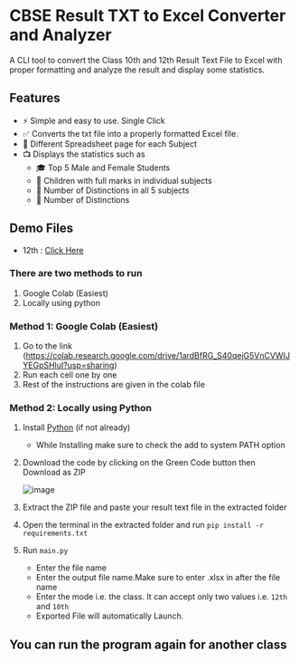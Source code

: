 # CBSE Result TXT to Excel Converter and Analyzer
A CLI tool to convert the Class 10th and 12th Result Text File to Excel with proper formatting and analyze the result and display some statistics.

## Features
* ⚡ Simple and easy to use. Single Click
* ️✅ Converts the txt file into a properly formatted Excel file.
* 🔢 Different Spreadsheet page for each Subject
* 📺 Displays the statistics such as 
  * 🎓 Top 5 Male and Female Students
  * 💯 Children with full marks in individual subjects
  * 📔 Number of Distinctions in all 5 subjects
  * 📑 Number of Distinctions
## Demo Files
* 12th : [Click Here](https://github.com/PrathamGupta06/cbse-results-analyzer/releases/download/v1.0.0/12th_Demo.txt)

### There are two methods to run
1. Google Colab (Easiest)
2. Locally using python

### Method 1: Google Colab (Easiest)
1. Go to the link (https://colab.research.google.com/drive/1ardBfRG_S40qejG5VnCVWIJYEGpSHluI?usp=sharing)
2. Run each cell one by one
3. Rest of the instructions are given in the colab file

### Method 2: Locally using Python
1. Install [Python](https://www.python.org/downloads/) (if not already)
    * While Installing make sure to check the add to system PATH option
2. Download the code by clicking on the Green Code button then Download as ZIP
     
     ![image](https://user-images.githubusercontent.com/87975651/188325450-7c2e950a-cd7a-4d07-b9c2-5f73a4e177a4.png)
     
4. Extract the ZIP file and paste your result text file in the extracted folder
5. Open the terminal in the extracted folder and run `pip install -r requirements.txt`
6. Run `main.py`
    * Enter the file name
    * Enter the output file name.Make sure to enter .xlsx in after the file name
    * Enter the mode i.e. the class. It can accept only two values i.e. `12th` and `10th`
    * Exported File will automatically Launch.
  
## You can run the program again for another class

